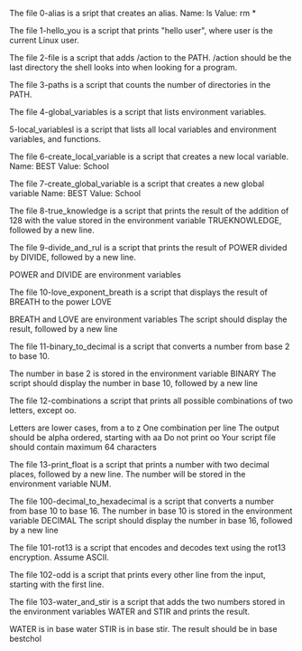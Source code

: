 The file 0-alias is a sript that creates an alias.
Name: ls
Value: rm *

The file 1-hello_you is a script that prints "hello user", where user is the current Linux user.

The file 2-file is a script that adds /action to the PATH. /action should be the last directory the shell looks into when looking for a program.

The file 3-paths is a script that counts the number of directories in the PATH.

The file 4-global_variables is a script that lists environment variables.

5-local_variablesl is a script that lists all local variables and environment variables, and functions.

The file 6-create_local_variable is a script that creates a new local variable.
Name: BEST
Value: School

The file 7-create_global_variable is a script that creates a new global variable
Name: BEST
Value: School

The file 8-true_knowledge is a script that prints the result of the addition of 128 with the value stored in the environment variable TRUEKNOWLEDGE, followed by a new line.

The file 9-divide_and_rul is a script that prints the result of POWER divided by DIVIDE, followed by a new line.

POWER and DIVIDE are environment variables

The file 10-love_exponent_breath is a script that displays the result of BREATH to the power LOVE

BREATH and LOVE are environment variables
The script should display the result, followed by a new line

The file 11-binary_to_decimal is a script that converts a number from base 2 to base 10.

The number in base 2 is stored in the environment variable BINARY
The script should display the number in base 10, followed by a new line

The file 12-combinations a script that prints all possible combinations of two letters, except oo.

Letters are lower cases, from a to z
One combination per line
The output should be alpha ordered, starting with aa
Do not print oo
Your script file should contain maximum 64 characters

The file 13-print_float is a script that prints a number with two decimal places, followed by a new line.
The number will be stored in the environment variable NUM.

The file 100-decimal_to_hexadecimal is a script that converts a number from base 10 to base 16.
The number in base 10 is stored in the environment variable DECIMAL
The script should display the number in base 16, followed by a new line

The file 101-rot13 is a script that encodes and decodes text using the rot13 encryption. Assume ASCII.

The file 102-odd is a script that prints every other line from the input, starting with the first line.

The file 103-water_and_stir is a script that adds the two numbers stored in the environment variables WATER and STIR and prints the result.

WATER is in base water
STIR is in base stir.
The result should be in base bestchol

